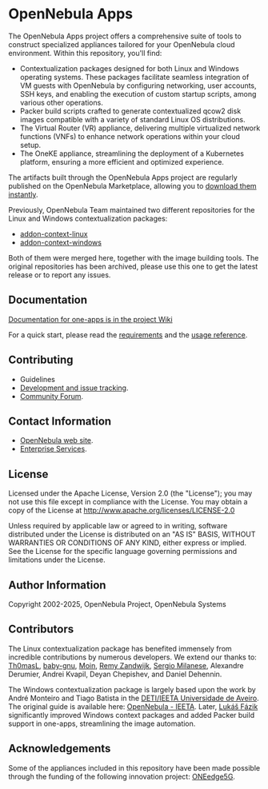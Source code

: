 # OpenNebula Apps

The OpenNebula Apps project offers a comprehensive suite of tools to construct specialized appliances tailored for your OpenNebula cloud environment. Within this repository, you'll find:

* Contextualization packages designed for both Linux and Windows operating systems. These packages facilitate seamless integration of VM guests with OpenNebula by configuring networking, user accounts, SSH keys, and enabling the execution of custom startup scripts, among various other operations.
* Packer build scripts crafted to generate contextualized qcow2 disk images compatible with a variety of standard Linux OS distributions.
* The Virtual Router (VR) appliance, delivering multiple virtualized network functions (VNFs) to enhance network operations within your cloud setup.
* The OneKE appliance, streamlining the deployment of a Kubernetes platform, ensuring a more efficient and optimized experience.

The artifacts built through the OpenNebula Apps project are regularly published on the OpenNebula Marketplace, allowing you to [download them instantly](https://marketplace.opennebula.io/).

Previously, OpenNebula Team maintained two different repositories for the Linux and Windows contextualization packages:
* [addon-context-linux](https://github.com/OpenNebula/addon-context-linux)
* [addon-context-windows](https://github.com/OpenNebula/addon-context-windows)

Both of them were merged here, together with the image building tools. The original repositories has been archived, please use this one to get the latest release or to report any issues.

## Documentation
[Documentation for one-apps is in the project Wiki](https://github.com/OpenNebula/one-apps/wiki)

For a quick start, please read the [requirements](https://github.com/OpenNebula/one-apps/wiki/tool_reqs) and the [usage reference](https://github.com/OpenNebula/one-apps/wiki/tool_use).

## Contributing

* Guidelines
* [Development and issue tracking](https://github.com/OpenNebula/one-apps/issues).
* [Community Forum](https://forum.opennebula.io/c/development/one-apps).

## Contact Information

* [OpenNebula web site](https://opennebula.io).
* [Enterprise Services](https://opennebula.io/enterprise).

## License

Licensed under the Apache License, Version 2.0 (the "License"); you may not use this file except in compliance with the License. You may obtain a copy of the License at http://www.apache.org/licenses/LICENSE-2.0

Unless required by applicable law or agreed to in writing, software distributed under the License is distributed on an "AS IS" BASIS, WITHOUT WARRANTIES OR CONDITIONS OF ANY KIND, either express or implied. See the License for the specific language governing permissions and limitations under the License.

## Author Information

Copyright 2002-2025, OpenNebula Project, OpenNebula Systems

## Contributors

The Linux contextualization package has benefited immensely from incredible contributions by numerous developers. We extend our thanks to: [Th0masL](https://github.com/Th0masL), [baby-gnu](https://github.com/baby-gnu), [Moin](https://github.com/5u623l20), [Remy Zandwijk](https://github.com/rpmzandwijk), [Sergio Milanese](https://github.com/openmilanese), Alexandre Derumier, Andrei Kvapil, Deyan Chepishev, and Daniel Dehennin.

The Windows contextualization package is largely based upon the work by André Monteiro and Tiago Batista in the [DETI/IEETA Universidade de Aveiro](http://www.ua.pt/). The original guide is available here: [OpenNebula - IEETA](http://wiki.ieeta.pt/wiki/index.php/OpenNebula). Later, [Lukáš Fázik](https://github.com/lukasfazik) significantly improved Windows context packages and added Packer build support in one-apps, streamlining the image automation.

## Acknowledgements

Some of the appliances included in this repository have been made possible through the funding of the following innovation project: [ONEedge5G](https://opennebula.io/innovation/oneedge5g/).
